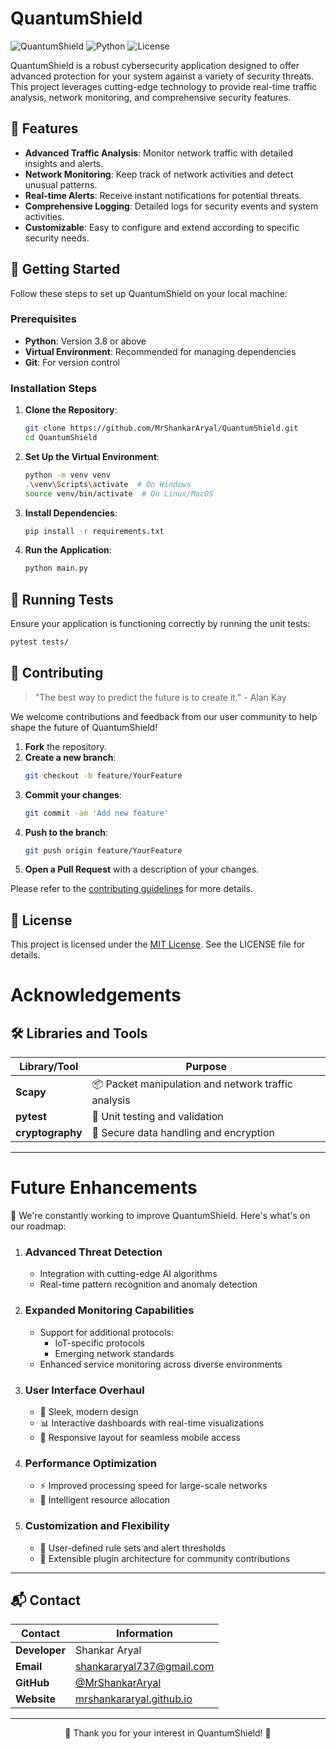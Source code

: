 # QuantumShield

![QuantumShield](https://img.shields.io/badge/QuantumShield-Active-brightgreen) ![Python](https://img.shields.io/badge/Python-3.8%2B-blue) ![License](https://img.shields.io/badge/License-MIT-yellow)

QuantumShield is a robust cybersecurity application designed to offer advanced protection for your system against a variety of security threats. This project leverages cutting-edge technology to provide real-time traffic analysis, network monitoring, and comprehensive security features.

## 🌟 Features

- **Advanced Traffic Analysis**: Monitor network traffic with detailed insights and alerts.
- **Network Monitoring**: Keep track of network activities and detect unusual patterns.
- **Real-time Alerts**: Receive instant notifications for potential threats.
- **Comprehensive Logging**: Detailed logs for security events and system activities.
- **Customizable**: Easy to configure and extend according to specific security needs.

## 🚀 Getting Started

Follow these steps to set up QuantumShield on your local machine:

### Prerequisites

- **Python**: Version 3.8 or above
- **Virtual Environment**: Recommended for managing dependencies
- **Git**: For version control

### Installation Steps

1. **Clone the Repository**:
    ```bash
    git clone https://github.com/MrShankarAryal/QuantumShield.git
    cd QuantumShield
    ```

2. **Set Up the Virtual Environment**:
    ```bash
    python -m venv venv
    .\venv\Scripts\activate  # On Windows
    source venv/bin/activate  # On Linux/MacOS
    ```

3. **Install Dependencies**:
    ```bash
    pip install -r requirements.txt
    ```

4. **Run the Application**:
    ```bash
    python main.py
    ```

## 🧪 Running Tests

Ensure your application is functioning correctly by running the unit tests:
```bash
pytest tests/
```

## 🤝 Contributing
> "The best way to predict the future is to create it." - Alan Kay

We welcome contributions and feedback from our user community to help shape the future of QuantumShield!


1. **Fork** the repository.
2. **Create a new branch**:
    ```bash
    git checkout -b feature/YourFeature
    ```
3. **Commit your changes**:
    ```bash
    git commit -am 'Add new feature'
    ```
4. **Push to the branch**:
    ```bash
    git push origin feature/YourFeature
    ```
5. **Open a Pull Request** with a description of your changes.

Please refer to the [contributing guidelines](CONTRIBUTING.md) for more details.

## 📜 License

This project is licensed under the [MIT License](LICENSE). See the LICENSE file for details.
# Acknowledgements

## 🛠️ Libraries and Tools

| Library/Tool | Purpose |
|--------------|---------|
| **Scapy** | 📦 Packet manipulation and network traffic analysis |
| **pytest** | 🧪 Unit testing and validation |
| **cryptography** | 🔐 Secure data handling and encryption |

---

# Future Enhancements

🚀 We're constantly working to improve QuantumShield. Here's what's on our roadmap:

1. ### Advanced Threat Detection
   - Integration with cutting-edge AI algorithms
   - Real-time pattern recognition and anomaly detection

2. ### Expanded Monitoring Capabilities
   - Support for additional protocols:
     - IoT-specific protocols
     - Emerging network standards
   - Enhanced service monitoring across diverse environments

3. ### User Interface Overhaul
   - 🎨 Sleek, modern design
   - 📊 Interactive dashboards with real-time visualizations
   - 📱 Responsive layout for seamless mobile access

4. ### Performance Optimization
   - ⚡ Improved processing speed for large-scale networks
   - 🧠 Intelligent resource allocation

5. ### Customization and Flexibility
   - 🔧 User-defined rule sets and alert thresholds
   - 🔌 Extensible plugin architecture for community contributions

---



## 📬 Contact

<div align="center">

| Contact | Information |
|---------|-------------|
| **Developer** | Shankar Aryal |
| **Email** | [shankararyal737@gmail.com](mailto:shankararyal737@gmail.com) |
| **GitHub** | [@MrShankarAryal](https://github.com/MrShankarAryal) |
| **Website** | [mrshankararyal.github.io](https://mrshankararyal.github.io/portfolio/) |

</div>

---

<div align="center">

💖 Thank you for your interest in QuantumShield! 💖

</div>

